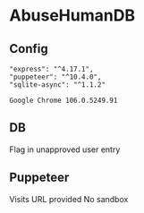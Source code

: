 # AbuseHumanDB

## Config
```
"express": "^4.17.1",
"puppeteer": "^10.4.0",
"sqlite-async": "^1.1.2"
```
```
Google Chrome 106.0.5249.91
```

## DB
Flag in unapproved user entry

## Puppeteer
Visits URL provided
No sandbox

